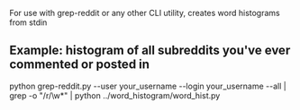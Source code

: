 For use with grep-reddit or any other CLI utility, creates word histograms from stdin

## Example: histogram of all subreddits you've ever commented or posted in

python grep-reddit.py --user your_username --login your_username --all | grep -o "\/r\/\w*" | python ../word_histogram/word_hist.py 

